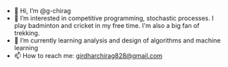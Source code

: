 - 👋 Hi, I’m @g-chirag
- 👀 I’m interested in competitive programming, stochastic processes. I play badminton and cricket in my free time. I'm also a big fan of trekking.
- 🌱 I’m currently learning analysis and design of algorithms and machine learning
- 📫 How to reach me: girdharchirag828@gmail.com

<!---
g-chirag/g-chirag is a ✨ special ✨ repository because its `README.md` (this file) appears on your GitHub profile.
You can click the Preview link to take a look at your changes.
--->
